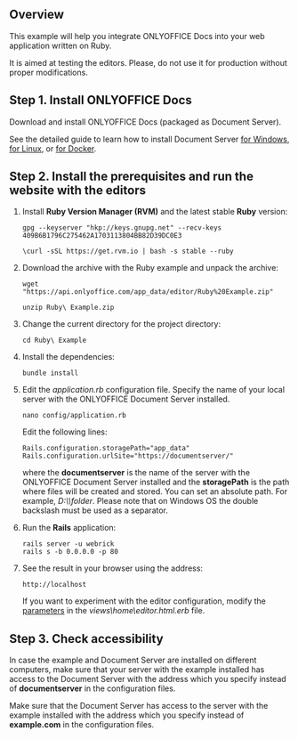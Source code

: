 ## Overview

This example will help you integrate ONLYOFFICE Docs into your web application written on Ruby.

It is aimed at testing the editors. Please, do not use it for production without proper modifications. 

## Step 1. Install ONLYOFFICE Docs

Download and install ONLYOFFICE Docs (packaged as Document Server).

See the detailed guide to learn how to install Document Server [for Windows](https://helpcenter.onlyoffice.com/installation/docs-developer-install-windows.aspx), [for Linux](https://helpcenter.onlyoffice.com/installation/docs-developer-install-ubuntu.aspx), or [for Docker](https://helpcenter.onlyoffice.com/server/developer-edition/docker/docker-installation.aspx).

## Step 2. Install the prerequisites and run the website with the editors

1. Install **Ruby Version Manager (RVM)** and the latest stable **Ruby** version:

    ```
    gpg --keyserver "hkp://keys.gnupg.net" --recv-keys 409B6B1796C275462A1703113804BB82D39DC0E3
    ```

    ```
    \curl -sSL https://get.rvm.io | bash -s stable --ruby
    ```

2. Download the archive with the Ruby example and unpack the archive:

    ```
    wget "https://api.onlyoffice.com/app_data/editor/Ruby%20Example.zip"
    ```

    ```
    unzip Ruby\ Example.zip
    ```

3. Change the current directory for the project directory:

    ```
    cd Ruby\ Example
    ```

4. Install the dependencies:

    ```
    bundle install
    ```

5. Edit the *application.rb* configuration file. Specify the name of your local server with the ONLYOFFICE Document Server installed.

    ```
    nano config/application.rb
    ```

	Edit the following lines:

    ```
    Rails.configuration.storagePath="app_data"
    Rails.configuration.urlSite="https://documentserver/"
    ```

    where the **documentserver** is the name of the server with the ONLYOFFICE Document Server installed and the **storagePath** is the path where files will be created and stored. You can set an absolute path. For example, *D:\\\\folder*. Please note that on Windows OS the double backslash must be used as a separator.

6. Run the **Rails** application:

    ```
    rails server -u webrick
    rails s -b 0.0.0.0 -p 80
    ```

7. See the result in your browser using the address:

    ```
    http://localhost
    ```

	If you want to experiment with the editor configuration, modify the [parameters](https://api.onlyoffice.com/editors/advanced) in the *views\home\editor.html.erb* file.

## Step 3. Check accessibility

In case the example and Document Server are installed on different computers, make sure that your server with the example installed has access to the Document Server with the address which you specify instead of **documentserver** in the configuration files. 

Make sure that the Document Server has access to the server with the example installed with the address which you specify instead of **example.com** in the configuration files.
